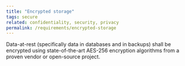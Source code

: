 ```yaml
---
title: "Encrypted storage"
tags: secure
related: confidentiality, security, privacy
permalink: /requirements/encrypted-storage
---
```


<div class="quality-requirement" markdown="1">

Data-at-rest (specifically data in databases and in backups) shall be encrypted using state-of-the-art AES-256 encryption algorithms from a proven vendor or open-source project.



</div><br>




